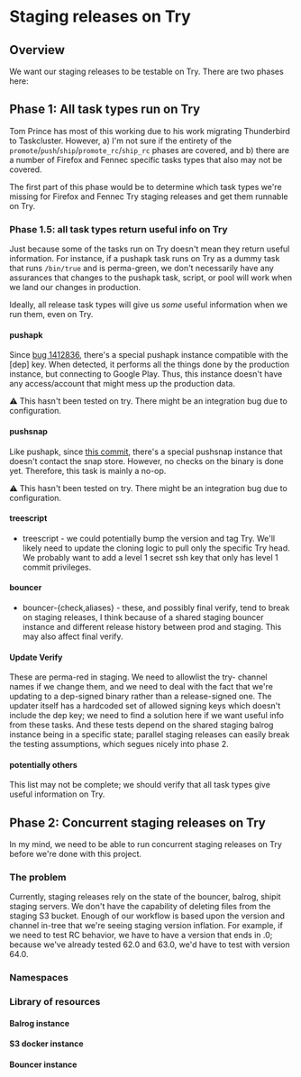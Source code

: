 # Staging releases on Try

## Overview

We want our staging releases to be testable on Try. There are two phases here:

## Phase 1: All task types run on Try

Tom Prince has most of this working due to his work migrating Thunderbird to Taskcluster. However, a) I'm not sure if the entirety of the `promote`/`push`/`ship`/`promote_rc`/`ship_rc` phases are covered, and b) there are a number of Firefox and Fennec specific tasks types that also may not be covered.

The first part of this phase would be to determine which task types we're missing for Firefox and Fennec Try staging releases and get them runnable on Try.

### Phase 1.5: all task types return useful info on Try

Just because some of the tasks run on Try doesn't mean they return useful information. For instance, if a pushapk task runs on Try as a dummy task that runs `/bin/true` and is perma-green, we don't necessarily have any assurances that changes to the pushapk task, script, or pool will work when we land our changes in production.

Ideally, all release task types will give us *some* useful information when we run them, even on Try.

#### pushapk

Since [bug 1412836](https://bugzilla.mozilla.org/show_bug.cgi?id=1412836), there's a special pushapk instance compatible with the [dep] key. When detected, it performs all the things done by the production instance, but connecting to Google Play. Thus, this instance doesn't have any access/account that might mess up the production data.

:warning: This hasn't been tested on try. There might be an integration bug due to configuration.

#### pushsnap

Like pushapk, since [this commit](https://github.com/mozilla-releng/pushsnapscript/commit/3a8eb4c3de92403b0b5e202a550efe69c79f8d01), there's a special pushsnap instance that doesn't contact the snap store. However, no checks on the binary is done yet. Therefore, this task is mainly a no-op.

:warning: This hasn't been tested on try. There might be an integration bug due to configuration.

#### treescript
- treescript - we could potentially bump the version and tag Try. We'll likely need to update the cloning logic to pull only the specific Try head. We probably want to add a level 1 secret ssh key that only has level 1 commit privileges.

#### bouncer
- bouncer-{check,aliases} - these, and possibly final verify, tend to break on staging releases, I think because of a shared staging bouncer instance and different release history between prod and staging. This may also affect final verify.

#### Update Verify

These are perma-red in staging. We need to allowlist the try- channel names if we change them, and we need to deal with the fact that we're updating to a dep-signed binary rather than a release-signed one. The updater itself has a hardcoded set of allowed signing keys which doesn't include the dep key; we need to find a solution here if we want useful info from these tasks. And these tests depend on the shared staging balrog instance being in a specific state; parallel staging releases can easily break the testing assumptions, which segues nicely into phase 2.

#### potentially others

This list may not be complete; we should verify that all task types give useful information on Try.

## Phase 2: Concurrent staging releases on Try

In my mind, we need to be able to run concurrent staging releases on Try before we're done with this project.

### The problem

Currently, staging releases rely on the state of the bouncer, balrog, shipit staging servers. We don't have the capability of deleting files from the staging S3 bucket. Enough of our workflow is based upon the version and channel in-tree that we're seeing staging version inflation. For example, if we need to test RC behavior, we have to have a version that ends in .0; because we've already tested 62.0 and 63.0, we'd have to test with version 64.0.

### Namespaces

### Library of resources

#### Balrog instance

#### S3 docker instance

#### Bouncer instance

####
